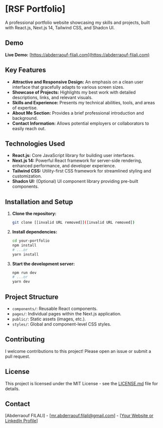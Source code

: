 

# [RSF Portfolio]

A professional portfolio website showcasing my skills and projects, built with React.js, Next.js 14, Tailwind CSS, and Shadcn UI.

## Demo

**Live Demo:** [https://abderraouf-filali.com](https://abderraouf-filali.com)  


## Key Features

* **Attractive and Responsive Design:**  An emphasis on a clean user interface that gracefully adapts to various screen sizes.
* **Showcase of Projects:** Highlights my best work with detailed descriptions, links, and relevant visuals.
* **Skills and Experience:** Presents my technical abilities, tools, and areas of expertise.
* **About Me Section:** Provides a brief professional introduction and background.
* **Contact Information:** Allows potential employers or collaborators to easily reach out.

## Technologies Used

* **React.js:** Core JavaScript library for building user interfaces.
* **Next.js 14:** Powerful React framework for server-side rendering, enhanced performance, and developer experience.
* **Tailwind CSS:** Utility-first CSS framework for streamlined styling and customization.
* **Shadcn UI:** (Optional) UI component library providing pre-built components. 

## Installation and Setup

1.  **Clone the repository:**
    ```bash
    git clone [[invalid URL removed]]([invalid URL removed])
    ```

2.  **Install dependencies:**
    ```bash
    cd your-portfolio
    npm install 
    # ...or 
    yarn install
    ```

3.  **Start the development server:**
    ```bash
    npm run dev
    # ...or
    yarn dev
    ```

## Project Structure

*  `components/`: Reusable React components.
*  `pages/`: Individual pages within the Next.js application.
*  `public/`: Static assets (images, etc.).
*  `styles/`: Global and component-level CSS styles.

## Contributing

I welcome contributions to this project! Please open an issue or submit a pull request.

## License

This project is licensed under the MIT License - see the [LICENSE.md](LICENSE.md) file for details.

## Contact

[Abderraouf FILALI] - [mr.abderraouf.filali@gmail.com] - [[Your Website or LinkedIn Profile](https://www.linkedin.com/in/abderraouf-filali/)]
